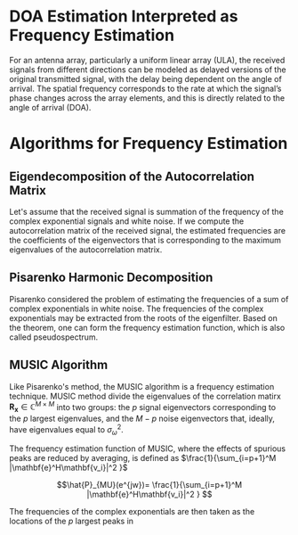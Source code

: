 # DOA Estimation Interpreted as Frequency Estimation
For an antenna array, particularly a uniform linear array (ULA), the received signals from different directions can be modeled as delayed versions of the original transmitted signal, with the delay being dependent on the angle of arrival. The spatial frequency corresponds to the rate at which the signal’s phase changes across the array elements, and this is directly related to the angle of arrival (DOA). 

# Algorithms for Frequency Estimation
## Eigendecomposition of the Autocorrelation Matrix
Let's assume that the received signal is summation of the frequency of the complex exponential signals and white noise. If we compute the autocorrelation matrix of the received signal, the estimated frequencies are the coefficients of the eigenvectors that is corresponding to the maximum eigenvalues of the autocorrelation matrix.

## Pisarenko Harmonic Decomposition
Pisarenko considered the problem of estimating the frequencies of a sum of complex exponentials in white noise. The frequencies of the complex exponentials may be extracted from the roots of the eigenfilter. Based on the theorem, one can form the frequency estimation function, which is also called pseudospectrum.

## MUSIC Algorithm
Like Pisarenko's method, the MUSIC algorithm is a frequency estimation technique. MUSIC method divide the eigenvalues of the correlation matirx $\mathbf{R_x}\in\mathbb{C}^{M\times M}$ into two groups: the $p$ signal eigenvectors corresponding to the $p$ largest eigenvalues, and the $M-p$ noise eigenvectors that, ideally, have eigenvalues equal to $\sigma_\omega^2$. 

The frequency estimation function of MUSIC, where the effects of spurious peaks are reduced by averaging, is defined as $\frac{1}{\sum_{i=p+1}^M |\mathbf{e}^H\mathbf{v_i}|^2 }$

$$\hat{P}_{MU}(e^{jw})= \frac{1}{\sum_{i=p+1}^M |\mathbf{e}^H\mathbf{v_i}|^2 } $$

The frequencies of the complex exponentials are then taken as the locations of the $p$ largest peaks in 
